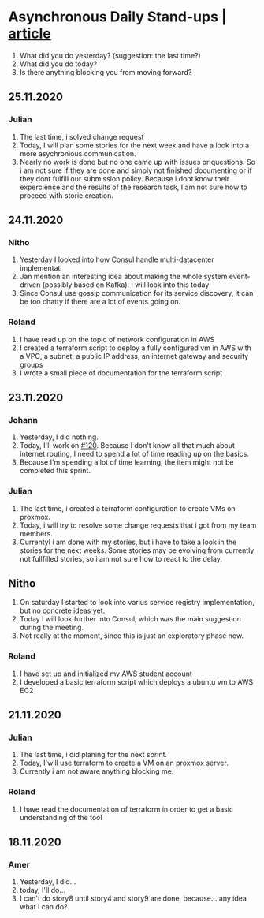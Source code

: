 # Asynchronous Daily Stand-ups | [article](https://medium.com/@stevoscript/why-your-team-should-try-asynchronous-daily-stand-ups-87f1b809e5c8)

1. What did you do yesterday? (suggestion: the last time?)
1. What did you do today?
1. Is there anything blocking you from moving forward?

## 25.11.2020
### Julian 
1. The last time, i solved change request
2. Today, I will plan some stories for the next week and have a look into a more asychronious communication.
3. Nearly no work is done but no one came up with issues or questions. So i am not sure if they are done and simply not finished documenting or if they dont fulfill our submission policy. Because i dont know their expercience and the results of the research task, I am not sure how to proceed with storie creation.

## 24.11.2020
### Nitho
1. Yesterday I looked into how Consul handle multi-datacenter implementati
2. Jan mention an interesting idea about making the whole system event-driven (possibly based on Kafka). I will look into this today
3. Since Consul use gossip communication for its service discovery, it can be too chatty if there are a lot of events going on.

### Roland
1. I have read up on the topic of network configuration in AWS
2. I created a terraform script to deploy a fully configured vm in AWS with a VPC, a subnet, a public IP address, an internet gateway and security groups
3. I wrote a small piece of documentation for the terraform script

## 23.11.2020
### Johann
1. Yesterday, I did nothing.
2. Today, I'll work on [#120](https://app.clubhouse.io/thinkdeep/story/120/investigate-and-design-an-architecture-to-connect-the-vms-across-different-cloud-provider-aws-and-azure). Because I don't know all that much about internet routing, I need to spend a lot of time reading up on the basics.
3. Because I'm spending a lot of time learning, the item might not be completed this sprint.

### Julian
1. The last time, i created a terraform configuration to create VMs on proxmox.
2. Today, i will try to resolve some change requests that i got from my team members.
3. Currentyl i am done with my stories, but i have to take a look in the stories for the next weeks. Some stories may be evolving from currently not fullfilled stories, so i am not sure how to react to the delay.

## Nitho
1. On saturday I started to look into varius service registry implementation, but no concrete ideas yet.
2. Today I will look further into Consul, which was the main suggestion during the meeting.
3. Not really at the moment, since this is just an exploratory phase now.

### Roland
1. I have set up and initialized my AWS student account
2. I developed a basic terraform script which deploys a ubuntu vm to AWS EC2

## 21.11.2020
### Julian
1. The last time, i did planing for the next sprint.
2. Today, I'will use terraform to create a VM on an proxmox server.
3. Currently i am not aware anything blocking me.

### Roland
1. I have read the documentation of terraform in order to get a basic understanding of the tool

## 18.11.2020
### Amer
1. Yesterday, I did... 
1. today, I'll do...
1. I can't do story8 until story4 and story9 are done, because... any idea what I can do?

